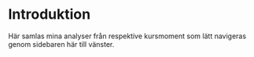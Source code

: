 Introduktion
===============================

Här samlas mina analyser från respektive kursmoment som lätt navigeras genom sidebaren här till vänster.
